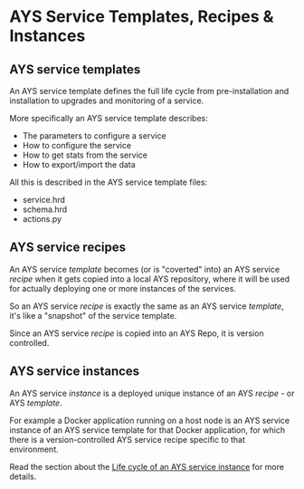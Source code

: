 # AYS Service Templates, Recipes & Instances

## AYS service templates

An AYS service template defines the full life cycle from pre-installation and installation to upgrades and monitoring of a service.

  More specifically an AYS service template describes:

- The parameters to configure a service
- How to configure the service
- How to get stats from the service
- How to export/import the data

All this is described in the AYS service template files:

- service.hrd
- schema.hrd
- actions.py

## AYS service recipes

An AYS service _template_ becomes (or is "coverted" into) an AYS service _recipe_ when it gets copied into a local AYS repository, where it will be used for actually deploying one or more instances of the services.

So an AYS service _recipe_ is exactly the same as an AYS service _template_, it's like a "snapshot" of the service template.

Since an AYS service _recipe_ is copied into an AYS Repo, it is version controlled.

## AYS service instances

An AYS service _instance_ is a deployed unique instance of an AYS _recipe_ - or AYS _template_.

For example a Docker application running on a host node is an AYS service instance of an AYS service template for that Docker application, for which there is a version-controlled AYS service recipe specific to that environment.

Read the section about the [Life cycle of an AYS service instance](AtYourServiceLifecycle.html) for more details.
